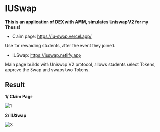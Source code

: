 # IUSwap
**This is an application of DEX with AMM, simulates Uniswap V2 for my Thesis!**
- Claim page: https://iu-swap.vercel.app/

Use for rewarding students, after the event they joined. 

- IUSwap: https://iuswap.netlify.app

Main page builds with Uniswap V2 protocol, allows students select Tokens, approve the Swap and swaps two Tokens.

## Result
**1/ Claim Page**


 ![1](https://user-images.githubusercontent.com/90604968/209820236-8db5ba8e-5c53-4242-8966-c12b1d1cea61.png)

**2/ IUSwap**


![3](https://user-images.githubusercontent.com/90604968/209820315-c3c584d3-7f81-4f1f-a69c-ccc27fc711c5.png)

